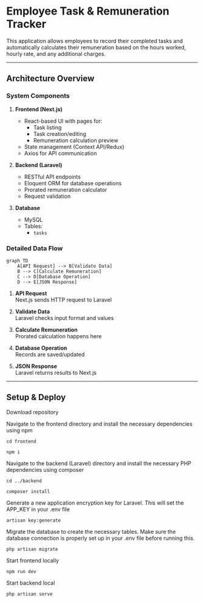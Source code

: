 # Employee Task & Remuneration Tracker

This application allows employees to record their completed tasks and automatically calculates their remuneration based on the hours worked, hourly rate, and any additional charges.

---

## Architecture Overview

### System Components

1. **Frontend (Next.js)**
   - React-based UI with pages for:
     - Task listing
     - Task creation/editing
     - Remuneration calculation preview
   - State management (Context API/Redux)
   - Axios for API communication

2. **Backend (Laravel)**
   - RESTful API endpoints
   - Eloquent ORM for database operations
   - Prorated remuneration calculator
   - Request validation

3. **Database**
   - MySQL
   - Tables:
     - `tasks`

### Detailed Data Flow

```mermaid
graph TD
    A[API Request] --> B[Validate Data]
    B --> C[Calculate Remuneration]
    C --> D[Database Operation]
    D --> E[JSON Response]
```

1. **API Request**  
   Next.js sends HTTP request to Laravel

2. **Validate Data**  
   Laravel checks input format and values

3. **Calculate Remuneration**  
   Prorated calculation happens here

4. **Database Operation**  
   Records are saved/updated

5. **JSON Response**  
   Laravel returns results to Next.js

---

## Setup & Deploy

Download repository

Navigate to the frontend directory and install the necessary dependencies using npm

`cd frontend`

`npm i`


Navigate to the backend (Laravel) directory and install the necessary PHP dependencies using composer

`cd ../backend`

`composer install`


Generate a new application encryption key for Laravel. This will set the APP_KEY in your .env file

`artisan key:generate`


Migrate the database to create the necessary tables. Make sure the database connection is properly set up in your .env file before running this.

`php artisan migrate`


Start frontend locally

`npm run dev`


Start backend local

`php artisan serve`
